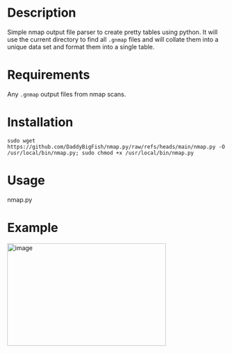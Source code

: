 # Description
Simple nmap output file parser to create pretty tables using python. It will use the current directory to find all `.gnmap` files and will collate them into a unique data set and format them into a single table.

# Requirements
Any `.gnmap` output files from nmap scans.

# Installation
```
sudo wget https://github.com/DaddyBigFish/nmap.py/raw/refs/heads/main/nmap.py -O /usr/local/bin/nmap.py; sudo chmod +x /usr/local/bin/nmap.py
```

# Usage
nmap.py

# Example
<img width="365" height="236" alt="image" src="https://github.com/user-attachments/assets/5a6ba3bc-1583-45e4-9214-28a87ae0ddd6" />

